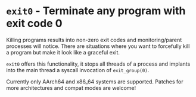 # `exit0` - Terminate any program with exit code 0

Killing programs results into non-zero exit codes and monitoring/parent
processes will notice.
There are situations where you want to forcefully kill a program but
make it look like a graceful exit.

`exit0` offers this functionality, it stops all threads of a process
and implants into the main thread a syscall invocation of `exit_group(0)`.

Currently only AArch64 and x86_64 systems are supported.
Patches for more architectures and compat modes are welcome!
